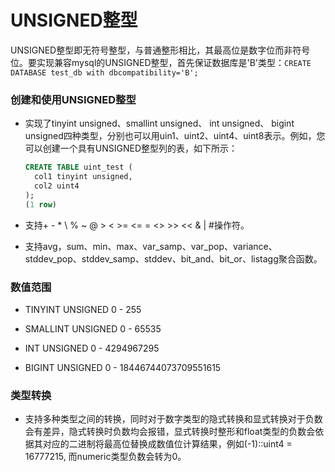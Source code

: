 # UNSIGNED整型

UNSIGNED整型即无符号整型，与普通整形相比，其最高位是数字位而非符号位。要实现兼容mysql的UNSIGNED整型，首先保证数据库是'B'类型：`CREATE DATABASE test_db with dbcompatibility='B';`

### 创建和使用UNSIGNED整型

* 实现了tinyint unsigned、smallint unsigned、 int unsigned、 bigint unsigned四种类型，分别也可以用uin1、uint2、uint4、uint8表示。例如，您可以创建一个具有UNSIGNED整型列的表，如下所示：
  
  ```sql
  CREATE TABLE uint_test (
    col1 tinyint unsigned,
    col2 uint4
  );
  (1 row)
  
* 支持+ - * \ % ~ @ > < >= <= = <> >> << & | #操作符。

* 支持avg，sum、min、max、var_samp、var_pop、variance、stddev_pop、stddev_samp、stddev、bit_and、bit_or、listagg聚合函数。

### 数值范围

* TINYINT UNSIGNED 
0 - 255 

* SMALLINT UNSIGNED 
0 - 65535 

* INT UNSIGNED 
0 - 4294967295 

* BIGINT UNSIGNED 
0 - 18446744073709551615 

### 类型转换

* 支持多种类型之间的转换，同时对于数字类型的隐式转换和显式转换对于负数会有差异，隐式转换时负数均会报错，显式转换时整形和float类型的负数会依据其对应的二进制将最高位替换成数值位计算结果，例如(-1)::uint4 = 16777215, 而numeric类型负数会转为0。

